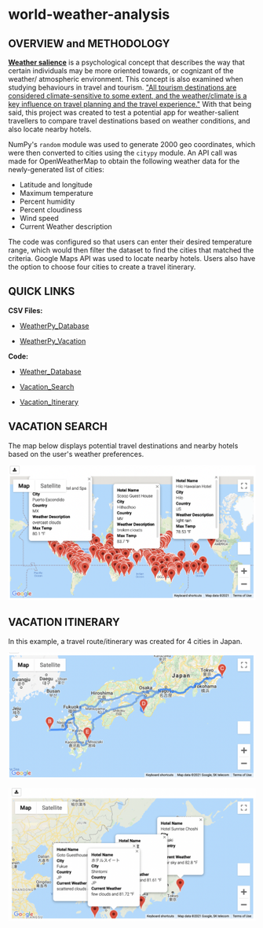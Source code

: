 # world-weather-analysis

## OVERVIEW and METHODOLOGY

[**Weather salience**](https://journals.ametsoc.org/view/journals/bams/90/12/2009bams2794_1.xml) is a psychological concept that describes the way that certain individuals may be more oriented towards, or cognizant of the weather/ atmospheric environment. This concept is also examined when studying behaviours in travel and tourism. ["All tourism destinations are considered climate-sensitive to some extent, and the weather/climate is a key influence on travel planning and the travel experience."](https://scholars.wlu.ca/cgi/viewcontent.cgi?article=1034&context=geog_faculty) With that being said, this project was created to test a potential app for weather-salient travellers to compare travel destinations based on weather conditions, and also locate nearby hotels.

NumPy's `random` module was used to generate 2000 geo coordinates, which were then converted to cities using the `citypy` module. An API call was made for OpenWeatherMap to obtain the following weather data for the newly-generated list of cities:

* Latitude and longitude
* Maximum temperature
* Percent humidity
* Percent cloudiness
* Wind speed
* Current Weather description

The code was configured so that users can enter their desired temperature range, which would then filter the dataset to find the cities that matched the criteria. Google Maps API was used to locate nearby hotels. Users also have the option to choose four cities to create a travel itinerary. 

## QUICK LINKS

**CSV Files:**

* [WeatherPy_Database](https://github.com/farwaali08/world-weather-analysis/blob/65393b84d8485027fa9086d7adec54db1ac5395b/weather-database/WeatherPy_Database.csv)

* [WeatherPy_Vacation](https://github.com/farwaali08/world-weather-analysis/blob/65393b84d8485027fa9086d7adec54db1ac5395b/vacation-search/WeatherPy_Vacation.csv)


**Code:**

* [Weather_Database](https://github.com/farwaali08/world-weather-analysis/blob/65393b84d8485027fa9086d7adec54db1ac5395b/weather-database/Weather_Database.ipynb)

* [Vacation_Search](https://github.com/farwaali08/world-weather-analysis/blob/65393b84d8485027fa9086d7adec54db1ac5395b/vacation-search/Vacation_Search_starter_code.ipynb) 

* [Vacation_Itinerary](https://github.com/farwaali08/world-weather-analysis/blob/65393b84d8485027fa9086d7adec54db1ac5395b/Vacation_Itinerary/Vacation_Itinerary_starter_code.ipynb)


## VACATION SEARCH

The map below displays potential travel destinations and nearby hotels based on the user's weather preferences.

![alt_text](https://github.com/farwaali08/world-weather-analysis/blob/65393b84d8485027fa9086d7adec54db1ac5395b/vacation-search/WeatherPy_vacation_map.png)



## VACATION ITINERARY

In this example, a travel route/itinerary was created for 4 cities in Japan.

![alt_text](https://github.com/farwaali08/world-weather-analysis/blob/65393b84d8485027fa9086d7adec54db1ac5395b/Vacation_Itinerary/WeatherPy_travel_map.png)




![alt_text](https://github.com/farwaali08/world-weather-analysis/blob/65393b84d8485027fa9086d7adec54db1ac5395b/Vacation_Itinerary/WeatherPy_travel_map_markers.png)
